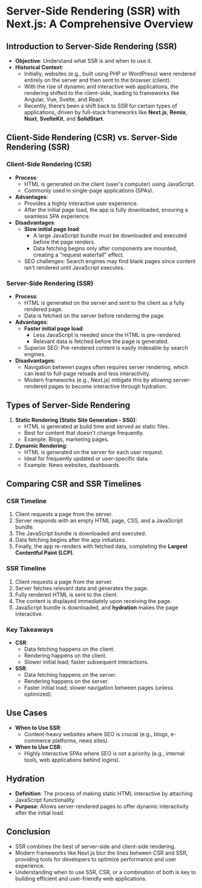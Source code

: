 # Server-Side Rendering (SSR) with Next.js: A Comprehensive Overview

## Introduction to Server-Side Rendering (SSR)
- **Objective**: Understand what SSR is and when to use it.
- **Historical Context**:
  - Initially, websites (e.g., built using PHP or WordPress) were rendered entirely on the server and then sent to the browser (client).
  - With the rise of dynamic and interactive web applications, the rendering shifted to the client-side, leading to frameworks like Angular, Vue, Svelte, and React.
  - Recently, there’s been a shift back to SSR for certain types of applications, driven by full-stack frameworks like **Next.js**, **Remix**, **Nuxt**, **SvelteKit**, and **SolidStart**.

## Client-Side Rendering (CSR) vs. Server-Side Rendering (SSR)

### Client-Side Rendering (CSR)
- **Process**:
  - HTML is generated on the client (user's computer) using JavaScript.
  - Commonly used in single-page applications (SPAs).
- **Advantages**:
  - Provides a highly interactive user experience.
  - After the initial page load, the app is fully downloaded, ensuring a seamless SPA experience.
- **Disadvantages**:
  - **Slow initial page load**:
    - A large JavaScript bundle must be downloaded and executed before the page renders.
    - Data fetching begins only after components are mounted, creating a "request waterfall" effect.
  - SEO challenges: Search engines may find blank pages since content isn't rendered until JavaScript executes.

### Server-Side Rendering (SSR)
- **Process**:
  - HTML is generated on the server and sent to the client as a fully rendered page.
  - Data is fetched on the server before rendering the page.
- **Advantages**:
  - **Faster initial page load**:
    - Less JavaScript is needed since the HTML is pre-rendered.
    - Relevant data is fetched before the page is generated.
  - Superior SEO: Pre-rendered content is easily indexable by search engines.
- **Disadvantages**:
  - Navigation between pages often requires server rendering, which can lead to full-page reloads and less interactivity.
  - Modern frameworks (e.g., Next.js) mitigate this by allowing server-rendered pages to become interactive through hydration.

## Types of Server-Side Rendering
1. **Static Rendering (Static Site Generation - SSG)**:
   - HTML is generated at build time and served as static files.
   - Best for content that doesn't change frequently.
   - Example: Blogs, marketing pages.
2. **Dynamic Rendering**:
   - HTML is generated on the server for each user request.
   - Ideal for frequently updated or user-specific data.
   - Example: News websites, dashboards.

## Comparing CSR and SSR Timelines

### CSR Timeline
1. Client requests a page from the server.
2. Server responds with an empty HTML page, CSS, and a JavaScript bundle.
3. The JavaScript bundle is downloaded and executed.
4. Data fetching begins after the app initializes.
5. Finally, the app re-renders with fetched data, completing the **Largest Contentful Paint (LCP)**.

### SSR Timeline
1. Client requests a page from the server.
2. Server fetches relevant data and generates the page.
3. Fully rendered HTML is sent to the client.
4. The content is displayed immediately upon receiving the page.
5. JavaScript bundle is downloaded, and **hydration** makes the page interactive.

### Key Takeaways
- **CSR**:
  - Data fetching happens on the client.
  - Rendering happens on the client.
  - Slower initial load; faster subsequent interactions.
- **SSR**:
  - Data fetching happens on the server.
  - Rendering happens on the server.
  - Faster initial load; slower navigation between pages (unless optimized).

## Use Cases
- **When to Use SSR**:
  - Content-heavy websites where SEO is crucial (e.g., blogs, e-commerce platforms, news sites).
- **When to Use CSR**:
  - Highly interactive SPAs where SEO is not a priority (e.g., internal tools, web applications behind logins).

## Hydration
- **Definition**: The process of making static HTML interactive by attaching JavaScript functionality.
- **Purpose**: Allows server-rendered pages to offer dynamic interactivity after the initial load.

## Conclusion
- SSR combines the best of server-side and client-side rendering.
- Modern frameworks like Next.js blur the lines between CSR and SSR, providing tools for developers to optimize performance and user experience.
- Understanding when to use SSR, CSR, or a combination of both is key to building efficient and user-friendly web applications.
